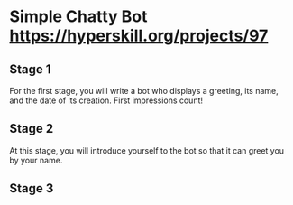 # Simple Chatty Bot https://hyperskill.org/projects/97

## Stage 1
For the first stage, you will write a bot who displays a greeting, its name, and the date of its creation. First impressions count!

## Stage 2
At this stage, you will introduce yourself to the bot so that it can greet you by your name.

## Stage 3